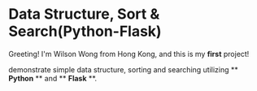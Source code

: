 # Data Structure, Sort & Search(Python-Flask)

Greeting! I'm Wilson Wong from Hong Kong, and this is my **first** project! 

demonstrate simple data structure, sorting and searching utilizing ** **Python** ** and ** **Flask** **.

